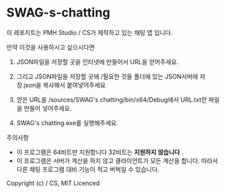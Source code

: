 # SWAG-s-chatting

이 레포지트는 PMH Studio / CS가 제작하고 있는 채팅 앱 입니다.

만약 이것을 사용하시고 싶으시다면

1. JSON파일을 저장할 곳을 인터넷에 만들어서 URL을 얻어주세요.

2. 그리고 JSON파일을 저장할 곳에 /필요한 것들 폴더에 있는 JSON서버에 저장.json을 복사해서 붙여넣어주세요

3. 얻은 URL을 /sources/SWAG's chatting/bin/x64/Debug에서 URL.txt란 파일을 만들어 넣어주세요.

4. SWAG's chatting.exe를 실행해주세요.

주의사항
 * 이 프로그램은 64비트만 지원합니다 32비트는 **지원하지 않습니다** .
 * 이 프로그램은 서버가 계산을 하지 않고 클라이언트가 모든 계산을 합니다. 따라서 다른 채팅 프로그램 대비 기능이 적고 버벅일 수 있습니다.
 
 Copyright (c)  / CS, MIT Licenced
